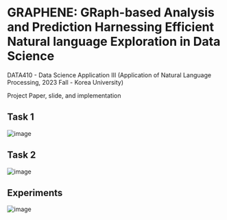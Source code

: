 # GRAPHENE: GRaph-based Analysis and Prediction Harnessing Efficient Natural language Exploration in Data Science

DATA410 - Data Science Application III (Application of Natural Language Processing, 2023 Fall - Korea University)

Project Paper, slide, and implementation

## Task 1

![image](https://github.com/yms020615/GRAPHENE/assets/97289852/98f56042-5e12-4429-8443-d759786fbdc2)

## Task 2

![image](https://github.com/yms020615/GRAPHENE/assets/97289852/58b0dd44-f2c1-4d2e-b7fc-7a4f3f065446)

## Experiments

![image](https://github.com/yms020615/GRAPHENE/assets/97289852/f1e96896-524a-4db7-b18a-6fdacc505c39)
